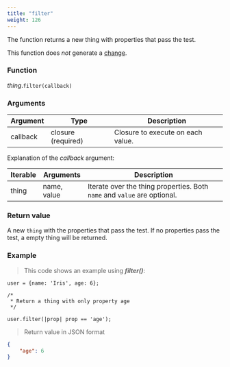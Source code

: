 ```yaml
---
title: "filter"
weight: 126
---
```


The function returns a new thing with properties that pass the test.

This function does *not* generate a [change](../../../overview/changes).

### Function

*thing*.`filter(callback)`

### Arguments

| Argument | Type               | Description                       |
| -------- | ------------------ | --------------------------------- |
| callback | closure (required) | Closure to execute on each value. |

Explanation of the *callback* argument:

Iterable | Arguments   | Description
-------- | ----------- | -----------
thing    | name, value | Iterate over the thing properties. Both `name` and `value` are optional.

### Return value

A new `thing` with the properties that pass the test.
If no properties pass the test, a empty thing will be returned.

### Example

> This code shows an example using ***filter()***:

```thingsdb,json_response
user = {name: 'Iris', age: 6};

/*
 * Return a thing with only property age
 */

user.filter(|prop| prop == 'age');
```

> Return value in JSON format

```json
{
    "age": 6
}
```
